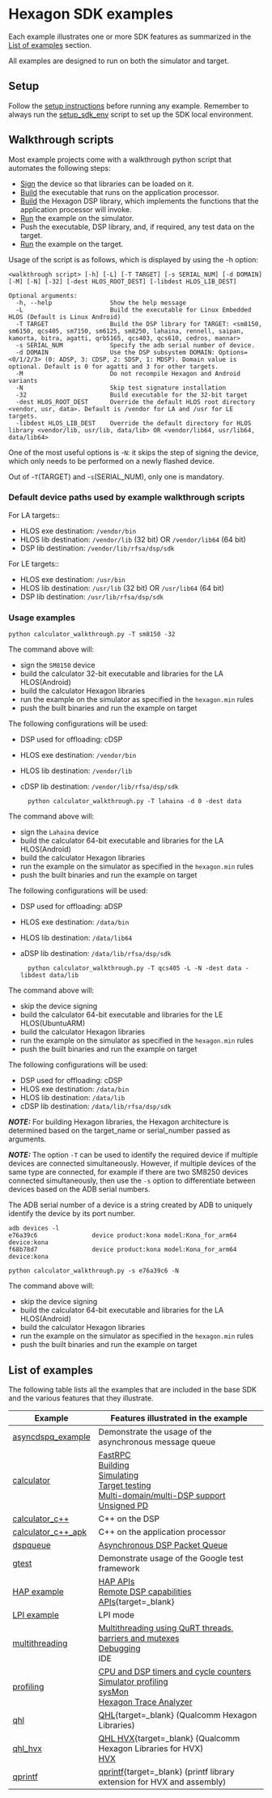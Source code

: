 # Hexagon SDK examples

Each example illustrates one or more SDK features as summarized in the [List of examples](#list-of-examples) section.

All examples are designed to run on both the simulator and target.

## Setup

Follow the [setup instructions](../tools/setup.md) before running any example. Remember to always run the [setup_sdk_env](../tools/setup.md#sdk-environment) script to set up the SDK local environment.

## Walkthrough scripts

Most example projects come with a walkthrough python script that automates the following steps:

* [Sign](../tools/sign.md#sign-a-device) the device so that libraries can be loaded on it.
* [Build](../tools/build.md) the executable that runs on the application processor.
* [Build](../tools/build.md) the Hexagon DSP library, which implements the functions that the application processor will invoke.
* [Run](../tools/run.md) the example on the simulator.
* Push the executable, DSP library, and, if required, any test data on the target.
* [Run](../tools/run.md) the example on the target.

Usage of the script is as follows, which is displayed by using the -h option:

    <walkthrough script> [-h] [-L] [-T TARGET] [-s SERIAL_NUM] [-d DOMAIN] [-M] [-N] [-32] [-dest HLOS_ROOT_DEST] [-libdest HLOS_LIB_DEST]

    Optional arguments:
      -h, --help                Show the help message
      -L                        Build the executable for Linux Embedded HLOS (Default is Linux Android)
      -T TARGET                 Build the DSP library for TARGET: <sm8150, sm6150, qcs405, sm7150, sm6125, sm8250, lahaina, rennell, saipan, kamorta, bitra, agatti, qrb5165, qcs403, qcs610, cedros, mannar>
      -s SERIAL_NUM             Specify the adb serial number of device.
      -d DOMAIN                 Use the DSP subsystem DOMAIN: Options=<0/1/2/3> (0: ADSP, 3: CDSP, 2: SDSP, 1: MDSP). Domain value is optional. Default is 0 for agatti and 3 for other targets.
      -M                        Do not recompile Hexagon and Android variants
      -N                        Skip test signature installation
      -32                       Build executable for the 32-bit target
      -dest HLOS_ROOT_DEST      Override the default HLOS root directory <vendor, usr, data>. Default is /vendor for LA and /usr for LE targets.
      -libdest HLOS_LIB_DEST    Override the default directory for HLOS library <vendor/lib, usr/lib, data/lib> OR <vendor/lib64, usr/lib64, data/lib64>

One of the most useful options is -`N`: it skips the step of signing the device, which only needs to be performed on a newly flashed device.

Out of -`T`(TARGET) and -`s`(SERIAL_NUM), only one is mandatory.

### Default device paths used by example walkthrough scripts

For LA targets::

* HLOS exe destination: `/vendor/bin`
* HLOS lib destination: `/vendor/lib` (32 bit) OR `/vendor/lib64` (64 bit)
* DSP lib destination: `/vendor/lib/rfsa/dsp/sdk`

For LE targets::

* HLOS exe destination: `/usr/bin`
* HLOS lib destination: `/usr/lib` (32 bit) OR `/usr/lib64` (64 bit)
* DSP lib destination: `/usr/lib/rfsa/dsp/sdk`


### Usage examples

    python calculator_walkthrough.py -T sm8150 -32

The command above will:

* sign the `SM8150` device
* build the calculator 32-bit executable and libraries for the LA HLOS(Android)
* build the calculator Hexagon libraries
* run the example on the simulator as specified in the `hexagon.min` rules
* push the built binaries and run the example on target

The following configurations will be used:

* DSP used for offloading: cDSP
* HLOS exe destination: `/vendor/bin`
* HLOS lib destination: `/vendor/lib`
* cDSP lib destination: `/vendor/lib/rfsa/dsp/sdk`

        python calculator_walkthrough.py -T lahaina -d 0 -dest data

The command above will:

* sign the `Lahaina` device
* build the calculator 64-bit executable and libraries for the LA HLOS(Android)
* build the calculator Hexagon libraries
* run the example on the simulator as specified in the `hexagon.min` rules
* push the built binaries and run the example on target

The following configurations will be used:

* DSP used for offloading: aDSP
* HLOS exe destination: `/data/bin`
* HLOS lib destination: `/data/lib64`
* aDSP lib destination: `/data/lib/rfsa/dsp/sdk`


        python calculator_walkthrough.py -T qcs405 -L -N -dest data -libdest data/lib

The command above will:
* skip the device signing
* build the calculator 64-bit executable and libraries for the LE HLOS(UbuntuARM)
* build the calculator Hexagon libraries
* run the example on the simulator as specified in the `hexagon.min` rules
* push the built binaries and run the example on target

The following configurations will be used:

* DSP used for offloading: cDSP
* HLOS exe destination: `/data/bin`
* HLOS lib destination: `/data/lib`
* cDSP lib destination: `/data/lib/rfsa/dsp/sdk`

***NOTE:*** For building Hexagon libraries, the Hexagon architecture is determined based on the target_name or serial_number passed as arguments.

***NOTE:*** The option `-T` can be used to identify the required device if multiple devices are connected simultaneously. However, if multiple devices of the same type are connected, for example if there are two SM8250 devices connected simultaneously, then use the `-s` option to differentiate between devices based on the ADB serial numbers.

The ADB serial number of a device is a string created by ADB to uniquely identify the device by its port number.

    adb devices -l
	e76a39c6               device product:kona model:Kona_for_arm64 device:kona
	f68b78d7               device product:kona model:Kona_for_arm64 device:kona

    python calculator_walkthrough.py -s e76a39c6 -N

The command above will:

* skip the device signing
* build the calculator 64-bit executable and libraries for the LA HLOS(Android)
* build the calculator Hexagon libraries
* run the example on the simulator as specified in the `hexagon.min` rules
* push the built binaries and run the example on target

## List of examples

The following table lists all the examples that are included in the base SDK and the various features that they illustrate.

| Example | Features illustrated in the example |
|---|---|
| [asyncdspq_example](asyncdspq_example/README.md) | Demonstrate the usage of the asynchronous message queue |
| [calculator](calculator/README.md) | [FastRPC](../software/ipc/rpc.md)<br>[Building](../tools/build.md)<br>[Simulating](../tools/run.md)<br>[Target testing](../tools/run.md#run-applications-on-target)<br>[Multi-domain/multi-DSP support](../software/ipc/rpc.md#multi-domain)<br>[Unsigned PD](../software/system_integration.md#unsigned-pds) |
| [calculator_c++](calculator_c++/README.md) | C++ on the DSP|
| [calculator_c++_apk](calculator_c++_apk/README.md) | C++ on the application processor|
| [dspqueue](dspqueue/README.md) | [Asynchronous DSP Packet Queue](../software/ipc/dspqueue.md) |
| [gtest](gtest/README.md) | Demonstrate usage of the Google test framework |
| [HAP example](hap_example/README.md) | [HAP APIs](../software/system_libraries/index.md#dsp-side-apis)<br>[Remote DSP capabilities APIs](../doxygen/remote/index.html){target=_blank} |
| [LPI example](lpi_example/README.md) | LPI mode |
| [multithreading](multithreading/README.md) | [Multithreading using QuRT threads, barriers and mutexes](../software/os/os_support_dsp.md)<br>[Debugging](../tools/debug.md)<br>IDE |
| [profiling](profiling/README.md) | [CPU and DSP timers and cycle counters](../tools/profile.md#timers)<br>[Simulator profiling](../tools/profile.md#simulator-profiling)<br>[sysMon](../tools/profile.md#sysmon)<br>[Hexagon Trace Analyzer](../tools/profile.md#hexagon-trace-analyzer) |
| [qhl](qhl/README.md) | [QHL](../doxygen/qhl/index.html){target=_blank} (Qualcomm Hexagon Libraries) |
| [qhl_hvx](qhl_hvx/README.md) | [QHL HVX](../doxygen/qhl_hvx/index.html){target=_blank} (Qualcomm Hexagon Libraries for HVX)<br>[HVX](../index.md#hexagon-hvx-unit) |
| [qprintf](qprintf/README.md) | [qprintf](../doxygen/qprintf/index.html){target=_blank} (printf library extension for HVX and assembly) |
